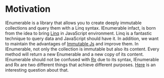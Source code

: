 # Motivation

IEnumerable is a library that allows you to create deeply immutable collections and query them with a Linq syntax. IEnumerable infact, is born from the idea to bring [Linq](https://msdn.microsoft.com/en-us/library/bb397926.aspx) in JavaScript environment. Linq is a fantastic technique to query data and JavaScript should have it. In addition, we want to maintain the advantages of [Immutable Js](https://facebook.github.io/immutable-js/) and improve them. In IEnumerable, not only the collection is immutable but also its content. Every method will return a new Enumerable and a new copy of its content.
IEnumerable should not be confused with [Rx](http://reactivex.io/) due to its syntax, IEnumerable and Rx are two different things that achieve different purposes. [Here](http://stackoverflow.com/questions/17082255/when-to-use-ienumerable-vs-iobservable) is an interesting question about that.
